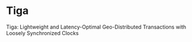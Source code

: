 # Tiga
Tiga: Lightweight and Latency-Optimal Geo-Distributed Transactions with Loosely Synchronized Clocks

